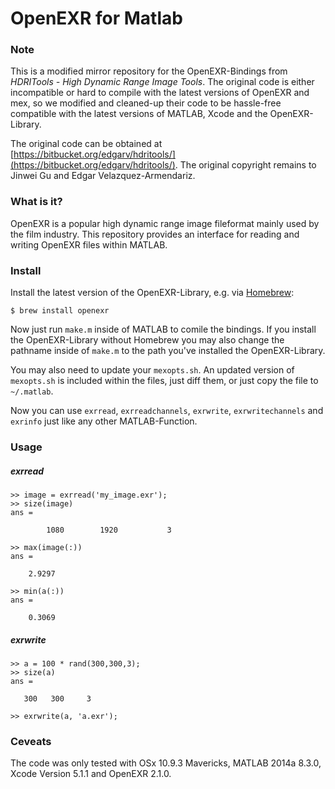 # OpenEXR for Matlab

### Note
This is a modified mirror repository for the OpenEXR-Bindings from *HDRITools - High Dynamic Range Image Tools*. The original code is either incompatible or hard to compile with the latest versions of OpenEXR and mex, so we modified and cleaned-up their code to be hassle-free compatible with the latest versions of MATLAB, Xcode and the OpenEXR-Library.

The original code can be obtained at [https://bitbucket.org/edgarv/hdritools/](https://bitbucket.org/edgarv/hdritools/). The original copyright remains to Jinwei Gu and Edgar Velazquez-Armendariz.

### What is it?
OpenEXR is a popular high dynamic range image fileformat mainly used by the film industry. This repository provides an interface for reading and writing OpenEXR files within MATLAB.

### Install
Install the latest version of the OpenEXR-Library, e.g. via [Homebrew](http://brew.sh/):

	$ brew install openexr

Now just run `make.m` inside of MATLAB to comile the bindings. If you install the OpenEXR-Library without Homebrew you may also change the pathname inside of `make.m` to the path you've installed the OpenEXR-Library.

You may also need to update your `mexopts.sh`. An updated version of `mexopts.sh` is included within the files, just diff them, or just copy the file to `~/.matlab`.

Now you can use `exrread`, `exrreadchannels`, `exrwrite`, `exrwritechannels` and `exrinfo` just like any other MATLAB-Function.

### Usage
##### exrread
	>> image = exrread('my_image.exr');
	>> size(image)
	ans =

	        1080        1920           3

	>> max(image(:))
	ans =
	
	    2.9297
	
	>> min(a(:))
	ans =
	
	    0.3069

##### exrwrite
	>> a = 100 * rand(300,300,3);
	>> size(a)
	ans =
	
	   300   300     3
	
	>> exrwrite(a, 'a.exr');

### Ceveats
The code was only tested with OSx 10.9.3 Mavericks, MATLAB 2014a 8.3.0, Xcode Version 5.1.1 and OpenEXR 2.1.0.
